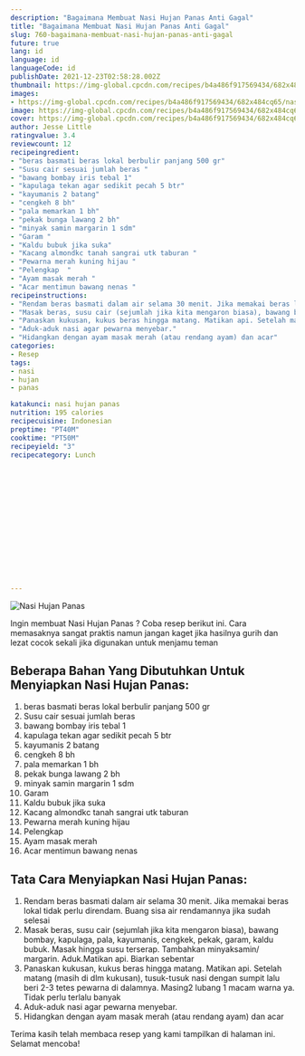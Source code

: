 ```yaml
---
description: "Bagaimana Membuat Nasi Hujan Panas Anti Gagal"
title: "Bagaimana Membuat Nasi Hujan Panas Anti Gagal"
slug: 760-bagaimana-membuat-nasi-hujan-panas-anti-gagal
future: true
lang: id
language: id
languageCode: id
publishDate: 2021-12-23T02:58:28.002Z 
thumbnail: https://img-global.cpcdn.com/recipes/b4a486f917569434/682x484cq65/nasi-hujan-panas-foto-resep-utama.webp
images:
- https://img-global.cpcdn.com/recipes/b4a486f917569434/682x484cq65/nasi-hujan-panas-foto-resep-utama.webp
image: https://img-global.cpcdn.com/recipes/b4a486f917569434/682x484cq65/nasi-hujan-panas-foto-resep-utama.webp
cover: https://img-global.cpcdn.com/recipes/b4a486f917569434/682x484cq65/nasi-hujan-panas-foto-resep-utama.webp
author: Jesse Little
ratingvalue: 3.4
reviewcount: 12
recipeingredient:
- "beras basmati beras lokal berbulir panjang 500 gr"
- "Susu cair sesuai jumlah beras "
- "bawang bombay iris tebal 1"
- "kapulaga tekan agar sedikit pecah 5 btr"
- "kayumanis 2 batang"
- "cengkeh 8 bh"
- "pala memarkan 1 bh"
- "pekak bunga lawang 2 bh"
- "minyak samin margarin 1 sdm"
- "Garam "
- "Kaldu bubuk jika suka"
- "Kacang almondkc tanah sangrai utk taburan "
- "Pewarna merah kuning hijau "
- "Pelengkap  "
- "Ayam masak merah "
- "Acar mentimun bawang nenas "
recipeinstructions:
- "Rendam beras basmati dalam air selama 30 menit. Jika memakai beras lokal tidak perlu direndam. Buang sisa air rendamannya jika sudah selesai"
- "Masak beras, susu cair (sejumlah jika kita mengaron biasa), bawang bombay, kapulaga, pala, kayumanis, cengkek, pekak, garam, kaldu bubuk. Masak hingga susu terserap. Tambahkan minyaksamin/ margarin. Aduk.Matikan api. Biarkan sebentar"
- "Panaskan kukusan, kukus beras hingga matang. Matikan api. Setelah matang (masih di dlm kukusan), tusuk-tusuk nasi dengan sumpit lalu beri 2-3 tetes pewarna di dalamnya. Masing2 lubang 1 macam warna ya. Tidak perlu terlalu banyak"
- "Aduk-aduk nasi agar pewarna menyebar."
- "Hidangkan dengan ayam masak merah (atau rendang ayam) dan acar"
categories:
- Resep
tags:
- nasi
- hujan
- panas

katakunci: nasi hujan panas 
nutrition: 195 calories
recipecuisine: Indonesian
preptime: "PT40M"
cooktime: "PT50M"
recipeyield: "3"
recipecategory: Lunch


     
    
    
    
    
    
    
    
    
    
    
      
    
---
```



![Nasi Hujan Panas](https://img-global.cpcdn.com/recipes/b4a486f917569434/682x484cq65/nasi-hujan-panas-foto-resep-utama.webp)

Ingin membuat Nasi Hujan Panas ? Coba resep berikut ini. Cara memasaknya sangat praktis namun jangan kaget jika hasilnya gurih dan lezat cocok sekali jika digunakan untuk menjamu teman

<!--inarticleads1-->

## Beberapa Bahan Yang Dibutuhkan Untuk Menyiapkan Nasi Hujan Panas:

1. beras basmati beras lokal berbulir panjang 500 gr
1. Susu cair sesuai jumlah beras 
1. bawang bombay iris tebal 1
1. kapulaga tekan agar sedikit pecah 5 btr
1. kayumanis 2 batang
1. cengkeh 8 bh
1. pala memarkan 1 bh
1. pekak bunga lawang 2 bh
1. minyak samin margarin 1 sdm
1. Garam 
1. Kaldu bubuk jika suka
1. Kacang almondkc tanah sangrai utk taburan 
1. Pewarna merah kuning hijau 
1. Pelengkap  
1. Ayam masak merah 
1. Acar mentimun bawang nenas 



<!--inarticleads2-->

## Tata Cara Menyiapkan Nasi Hujan Panas:

1. Rendam beras basmati dalam air selama 30 menit. Jika memakai beras lokal tidak perlu direndam. Buang sisa air rendamannya jika sudah selesai
1. Masak beras, susu cair (sejumlah jika kita mengaron biasa), bawang bombay, kapulaga, pala, kayumanis, cengkek, pekak, garam, kaldu bubuk. Masak hingga susu terserap. Tambahkan minyaksamin/ margarin. Aduk.Matikan api. Biarkan sebentar
1. Panaskan kukusan, kukus beras hingga matang. Matikan api. Setelah matang (masih di dlm kukusan), tusuk-tusuk nasi dengan sumpit lalu beri 2-3 tetes pewarna di dalamnya. Masing2 lubang 1 macam warna ya. Tidak perlu terlalu banyak
1. Aduk-aduk nasi agar pewarna menyebar.
1. Hidangkan dengan ayam masak merah (atau rendang ayam) dan acar




Terima kasih telah membaca resep yang kami tampilkan di halaman ini. Selamat mencoba!
